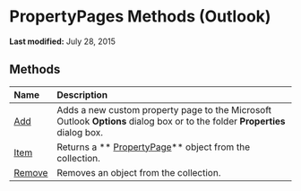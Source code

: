 
# PropertyPages Methods (Outlook)

 **Last modified:** July 28, 2015


## Methods



|**Name**|**Description**|
|:-----|:-----|
| [Add](85fd8b5e-7236-4cae-6d2d-5ff940ceb6a1.md)|Adds a new custom property page to the Microsoft Outlook **Options** dialog box or to the folder **Properties** dialog box.|
| [Item](43aab870-10e9-eede-ad04-7d9d19857da4.md)|Returns a  ** [PropertyPage](22e561d5-603e-2cf3-e142-6173dd0d4c25.md)** object from the collection.|
| [Remove](5d728d8c-d95e-5e14-743b-6890de5b542c.md)|Removes an object from the collection.|
